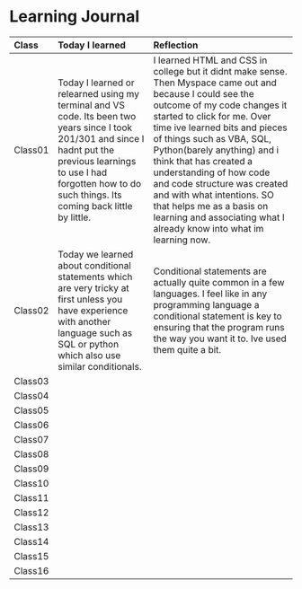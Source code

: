 # Learning Journal

| Class|Today I learned|Reflection|
|:---|:--------|:--------|
| Class01|Today I learned or relearned using my terminal and VS code. Its been two years since I took 201/301 and since I hadnt put the previous learnings to use I had forgotten how to do such things. Its coming back little by little.|I learned HTML and CSS in college but it didnt make sense. Then Myspace came out and because I could see the outcome of my code changes it started to click for me. Over time ive learned bits and pieces of things such as VBA, SQL, Python(barely anything) and i think that has created a understanding of how code and code structure was created and with what intentions. SO that helps me as a basis on learning and associating what I already know into what im learning now. |
| Class02|Today we learned about conditional statements which are very tricky at first unless you have experience with another language such as SQL or python which also use similar conditionals.|Conditional statements are actually quite common in a few languages. I feel like in any programming language a conditional statement is key to ensuring that the program runs the way you want it to. Ive used them quite a bit. |
| Class03|||
| Class04|||
| Class05|||
| Class06|||
| Class07|||
| Class08|||
| Class09|||
| Class10|||
| Class11|||
| Class12|||
| Class13|||
| Class14|||
| Class15|||
| Class16|||
